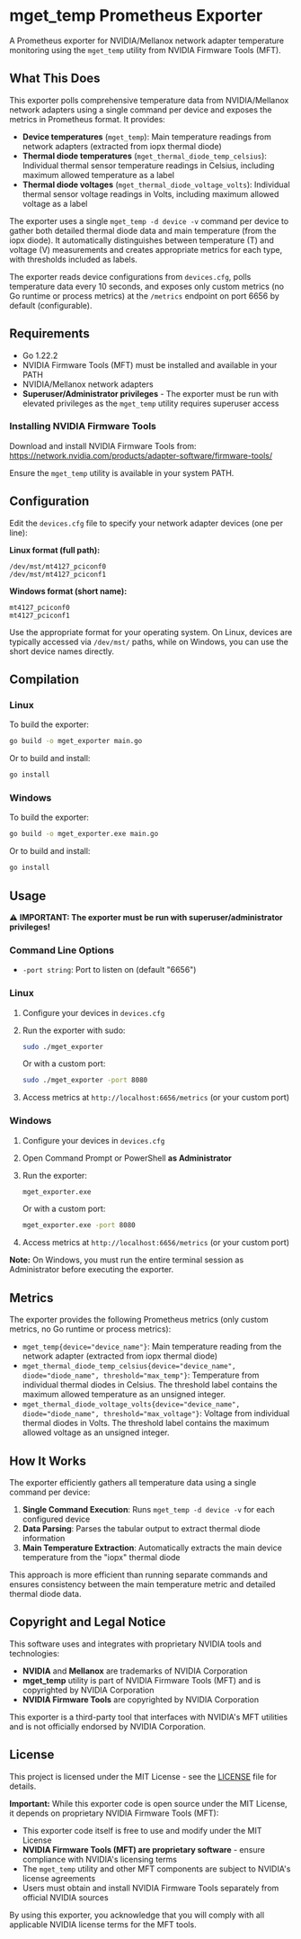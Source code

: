 # mget_temp Prometheus Exporter

A Prometheus exporter for NVIDIA/Mellanox network adapter temperature monitoring using the `mget_temp` utility from NVIDIA Firmware Tools (MFT).

## What This Does

This exporter polls comprehensive temperature data from NVIDIA/Mellanox network adapters using a single command per device and exposes the metrics in Prometheus format. It provides:

- **Device temperatures** (`mget_temp`): Main temperature readings from network adapters (extracted from iopx thermal diode)
- **Thermal diode temperatures** (`mget_thermal_diode_temp_celsius`): Individual thermal sensor temperature readings in Celsius, including maximum allowed temperature as a label
- **Thermal diode voltages** (`mget_thermal_diode_voltage_volts`): Individual thermal sensor voltage readings in Volts, including maximum allowed voltage as a label

The exporter uses a single `mget_temp -d device -v` command per device to gather both detailed thermal diode data and main temperature (from the iopx diode). It automatically distinguishes between temperature (T) and voltage (V) measurements and creates appropriate metrics for each type, with thresholds included as labels.

The exporter reads device configurations from `devices.cfg`, polls temperature data every 10 seconds, and exposes only custom metrics (no Go runtime or process metrics) at the `/metrics` endpoint on port 6656 by default (configurable).

## Requirements

- Go 1.22.2
- NVIDIA Firmware Tools (MFT) must be installed and available in your PATH
- NVIDIA/Mellanox network adapters
- **Superuser/Administrator privileges** - The exporter must be run with elevated privileges as the `mget_temp` utility requires superuser access

### Installing NVIDIA Firmware Tools

Download and install NVIDIA Firmware Tools from:
https://network.nvidia.com/products/adapter-software/firmware-tools/

Ensure the `mget_temp` utility is available in your system PATH.

## Configuration

Edit the `devices.cfg` file to specify your network adapter devices (one per line):

**Linux format (full path):**
```
/dev/mst/mt4127_pciconf0
/dev/mst/mt4127_pciconf1
```

**Windows format (short name):**
```
mt4127_pciconf0
mt4127_pciconf1
```

Use the appropriate format for your operating system. On Linux, devices are typically accessed via `/dev/mst/` paths, while on Windows, you can use the short device names directly.

## Compilation

### Linux

To build the exporter:

```bash
go build -o mget_exporter main.go
```

Or to build and install:

```bash
go install
```

### Windows

To build the exporter:

```cmd
go build -o mget_exporter.exe main.go
```

Or to build and install:

```cmd
go install
```

## Usage

⚠️ **IMPORTANT: The exporter must be run with superuser/administrator privileges!**

### Command Line Options

- `-port string`: Port to listen on (default "6656")

### Linux

1. Configure your devices in `devices.cfg`
2. Run the exporter with sudo:
   ```bash
   sudo ./mget_exporter
   ```
   
   Or with a custom port:
   ```bash
   sudo ./mget_exporter -port 8080
   ```
3. Access metrics at `http://localhost:6656/metrics` (or your custom port)

### Windows

1. Configure your devices in `devices.cfg`
2. Open Command Prompt or PowerShell **as Administrator**
3. Run the exporter:
   ```cmd
   mget_exporter.exe
   ```
   
   Or with a custom port:
   ```cmd
   mget_exporter.exe -port 8080
   ```
4. Access metrics at `http://localhost:6656/metrics` (or your custom port)

**Note:** On Windows, you must run the entire terminal session as Administrator before executing the exporter.

## Metrics

The exporter provides the following Prometheus metrics (only custom metrics, no Go runtime or process metrics):

- `mget_temp{device="device_name"}`: Main temperature reading from the network adapter (extracted from iopx thermal diode)
- `mget_thermal_diode_temp_celsius{device="device_name", diode="diode_name", threshold="max_temp"}`: Temperature from individual thermal diodes in Celsius. The threshold label contains the maximum allowed temperature as an unsigned integer.
- `mget_thermal_diode_voltage_volts{device="device_name", diode="diode_name", threshold="max_voltage"}`: Voltage from individual thermal diodes in Volts. The threshold label contains the maximum allowed voltage as an unsigned integer.

## How It Works

The exporter efficiently gathers all temperature data using a single command per device:

1. **Single Command Execution**: Runs `mget_temp -d device -v` for each configured device
2. **Data Parsing**: Parses the tabular output to extract thermal diode information
3. **Main Temperature Extraction**: Automatically extracts the main device temperature from the "iopx" thermal diode

This approach is more efficient than running separate commands and ensures consistency between the main temperature metric and detailed thermal diode data.

## Copyright and Legal Notice

This software uses and integrates with proprietary NVIDIA tools and technologies:

- **NVIDIA** and **Mellanox** are trademarks of NVIDIA Corporation
- **mget_temp** utility is part of NVIDIA Firmware Tools (MFT) and is copyrighted by NVIDIA Corporation
- **NVIDIA Firmware Tools** are copyrighted by NVIDIA Corporation

This exporter is a third-party tool that interfaces with NVIDIA's MFT utilities and is not officially endorsed by NVIDIA Corporation.

## License

This project is licensed under the MIT License - see the [LICENSE](LICENSE) file for details.

**Important:** While this exporter code is open source under the MIT License, it depends on proprietary NVIDIA Firmware Tools (MFT):

- This exporter code itself is free to use and modify under the MIT License
- **NVIDIA Firmware Tools (MFT) are proprietary software** - ensure compliance with NVIDIA's licensing terms
- The `mget_temp` utility and other MFT components are subject to NVIDIA's license agreements
- Users must obtain and install NVIDIA Firmware Tools separately from official NVIDIA sources

By using this exporter, you acknowledge that you will comply with all applicable NVIDIA license terms for the MFT tools.

